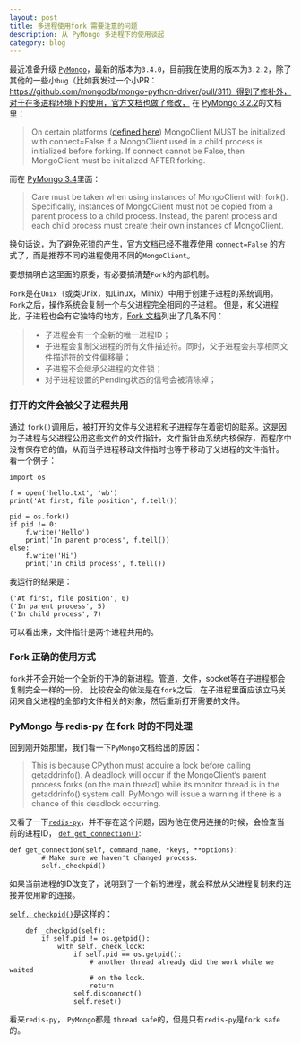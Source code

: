 ```yaml
---
layout: post
title: 多进程使用fork 需要注意的问题 
description: 从 PyMongo 多进程下的使用谈起
category: blog
---
```


最近准备升级 [`PyMongo`](https://github.com/mongodb/mongo-python-driver)，最新的版本为`3.4.0`，目前我在使用的版本为`3.2.2`，除了其他的一些小`bug`（比如我发过一个小PR：https://github.com/mongodb/mongo-python-driver/pull/311）得到了修补外，对于在多进程环境下的使用，官方文档也做了修改，
在 [PyMongo 3.2.2](https://api.mongodb.com/python/3.2.2/faq.html#using-pymongo-with-multiprocessing)的文档里：

> On certain platforms ([defined here](https://hg.python.org/cpython/file/d2b8354e87f5/Modules/socketmodule.c#l187)) MongoClient MUST be initialized with connect=False if a MongoClient used in a child process is initialized before forking. If connect cannot be False, then MongoClient must be initialized AFTER forking.

而在 [PyMongo 3.4](https://api.mongodb.com/python/3.4.0/faq.html#using-pymongo-with-multiprocessing)里面：

> Care must be taken when using instances of MongoClient with fork(). Specifically, instances of MongoClient must not be copied from a parent process to a child process. Instead, the parent process and each child process must create their own instances of MongoClient.  

换句话说，为了避免死锁的产生，官方文档已经不推荐使用 `connect=False` 的方式了，而是推荐不同的进程使用不同的`MongoClient`。

要想搞明白这里面的原委，有必要搞清楚`Fork`的内部机制。

`Fork`是在`Unix`（或类Unix，如Linux，Minix）中用于创建子进程的系统调用。
`Fork`之后，操作系统会复制一个与父进程完全相同的子进程。
但是，和父进程比，子进程也会有它独特的地方，[Fork 文档](http://www.gnu.org/software/libc/manual/html_node/Creating-a-Process.html#Creating-a-Process)列出了几条不同：

>* 子进程会有一个全新的唯一进程ID；
>* 子进程会复制父进程的所有文件描述符。同时，父子进程会共享相同文件描述符的文件偏移量；
>* 子进程不会继承父进程的文件锁；
>* 对子进程设置的Pending状态的信号会被清除掉；

### 打开的文件会被父子进程共用

通过 `fork()`调用后，被打开的文件与父进程和子进程存在着密切的联系。这是因为子进程与父进程公用这些文件的文件指针，文件指针由系统内核保存，而程序中没有保存它的值，从而当子进程移动文件指时也等于移动了父进程的文件指针。
看一个例子：

```
import os

f = open('hello.txt', 'wb')
print('At first, file position', f.tell())

pid = os.fork()
if pid != 0:
    f.write('Hello')
    print('In parent process', f.tell())
else:
    f.write('Hi')
    print('In child process', f.tell())

```
我运行的结果是：

```
('At first, file position', 0)
('In parent process', 5)
('In child process', 7)
```

可以看出来，文件指针是两个进程共用的。

### Fork 正确的使用方式

`fork`并不会开始一个全新的干净的新进程。管道，文件，socket等在子进程都会复制完全一样的一份。
比较安全的做法是在`fork`之后，在子进程里面应该立马关闭来自父进程的全部的文件相关的对象，然后重新打开需要的文件。

### PyMongo 与 redis-py 在 fork 时的不同处理

回到刚开始那里，我们看一下`PyMongo`文档给出的原因：

> This is because CPython must acquire a lock before calling getaddrinfo(). A deadlock will occur if the MongoClient‘s parent process forks (on the main thread) while its monitor thread is in the getaddrinfo() system call.
PyMongo will issue a warning if there is a chance of this deadlock occurring.


又看了一下[`redis-py`](https://github.com/andymccurdy/redis-py)，并不存在这个问题，因为他在使用连接的时候，会检查当前的进程ID，
[`def get_connection()`](https://github.com/andymccurdy/redis-py/blob/a87ae0ddb5b591f15527312229a7c92284012a5b/redis/connection.py#L1047):

```
def get_connection(self, command_name, *keys, **options):
        # Make sure we haven't changed process.
        self._checkpid()
```
如果当前进程的ID改变了，说明到了一个新的进程，就会释放从父进程复制来的连接并使用新的连接。

[`self._checkpid()`](https://github.com/andymccurdy/redis-py/blob/a87ae0ddb5b591f15527312229a7c92284012a5b/redis/connection.py#L938)是这样的：

```
    def _checkpid(self):
        if self.pid != os.getpid():
            with self._check_lock:
                if self.pid == os.getpid():
                    # another thread already did the work while we waited
                    # on the lock.
                    return
                self.disconnect()
                self.reset()
```

看来`redis-py`， `PyMongo`都是 `thread safe`的，但是只有`redis-py`是`fork safe`的。
